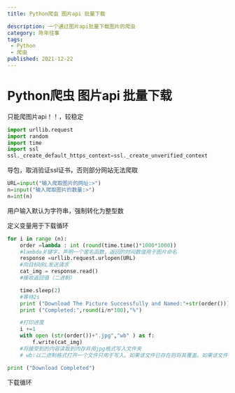 ```yaml
---
title: Python爬虫 图片api 批量下载

description: 一个通过图片api批量下载图片的爬虫
category: 陈年往事
tags:
 - Python
 - 爬虫
published: 2021-12-22
---
```


# Python爬虫 图片api 批量下载

只能爬图片api！！，较稳定

```python
import urllib.request
import random
import time
import ssl
ssl._create_default_https_context=ssl._create_unverified_context
```

导包，取消验证ssl证书，否则部分网站无法爬取

```python
URL=input("输入爬取图片的网址:>")
n=input("输入爬取图片的数量:>")
n=int(n)
```

用户输入默认为字符串，强制转化为整型数

定义变量用于下载循环
```python
for i in range (n):
    order =lambda : int (round(time.time()*1000*1000))
    #lambda关键字，声明一个匿名函数，返回的时间数值用于图片命名
    response =urllib.request.urlopen(URL)
    #向目标URL发送请求
    cat_img = response.read()
    #接收返回值（二进制）

    time.sleep(2)
    #等待2s
    print ("Download The Picture Successfully and Named:"+str(order()))
    print ("Completed:",round(i/n*100),"%")

    #打印进度
    i +=1
    with open (str(order())+".jpg","wb" ) as f:
        f.write(cat_img)
    #将接受到的内容读取到内存并用jpg格式写入文件夹
    # wb:以二进制格式打开一个文件只用于写入。如果该文件已存在则将其覆盖。如果该文件不存在，创建新文件。

print ("Download Completed")
```

下载循环

